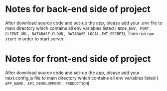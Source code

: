 # Notes for back-end side of project

After download source code and set-up the app, please add your .env file to main directory which contains all env variables listed ( `NODE_ENV, PORT, CLIENT_URL, DATABASE_CLOUD, DATABASE_LOCAL,JWT_SECRET`).
Then run
`npm start`
in order to start server.

# Notes for front-end side of project

After download source code and set-up the app, please add your next.config.js file to main directory which contains all env variables listed ( `APP_NAME, API_DEVELOPMENT, PRODUCTION`).
